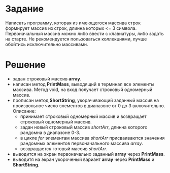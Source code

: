 # Задание
Написать программу, которая из имеющегося массива строк
формирует массив из строк, длинна которых <= 3 символа.
Первоначальный массив можно либо ввести с клавиатуры, либо задать на старте.
Не рекомендуется пользоваться коллекциями, лучше обойтись исключительно массивами.

# Решение
* задан строковый массив __array__.
* написан метод **PrintMass**, выводящий в терминал все элементы массива. Метод void, на вход получает строковый одномерный массив.
* прописан метод **ShortString**, укорачивающий заданный массив на произвольное число элементов в диапазоне от 0 до 3 включительно. Описание:
  * принимает строковый одномерный массив и возвращает строковый одномерный массив. 
  * задан новый строковый массив *shortArr*, длинна которого рандомна в диапазоне 0-3.
  * в цикле *for* элементам массива *shortArr* присваиваются значения рандомных элементов первоначального массива *array*.
  * возвращается готовый массив *shortArr*.
* выводится на экран первоначально заданный **array** через **PrintMass**.
* выводитя на экран укороченый вариант **array** через **PrintMass** и **ShortString**.
